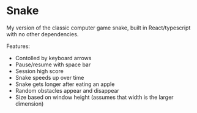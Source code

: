 # Snake
My version of the classic computer game snake, built in React/typescript with no other dependencies.

Features: 
* Contolled by keyboard arrows
* Pause/resume with space bar
* Session high score
* Snake speeds up over time
* Snake gets longer after eating an apple
* Random obstacles appear and disappear
* Size based on window height (assumes that width is the larger dimension)
